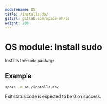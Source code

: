 ```yaml
---
modulename: OS
title: /installsudo/
giturl: gitlab.com/space-sh/os
weight: 200
---
```

# OS module: Install sudo

Installs the `sudo` package.


## Example

```sh
space -m os /installsudo/
```

Exit status code is expected to be 0 on success.
